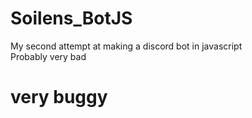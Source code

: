 # Soilens_BotJS

My second attempt at making a discord bot in javascript  
Probably very bad  

# very buggy
